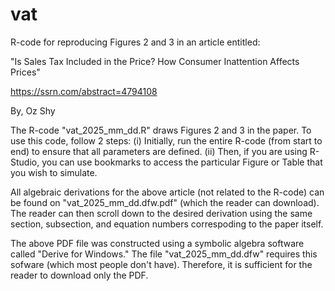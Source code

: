 # vat
R-code for reproducing Figures 2 and 3 in an article entitled:

"Is Sales Tax Included in the Price? How Consumer Inattention Affects Prices"

https://ssrn.com/abstract=4794108 

By, Oz Shy

The R-code "vat_2025_mm_dd.R" draws Figures 2 and 3 in the paper. To use this code, follow 2 steps: (i) Initially, run the entire R-code (from start to end) to ensure that all parameters are defined. (ii) Then, if you are using R-Studio, you can use bookmarks to access the particular Figure or Table that you wish to simulate.

All algebraic derivations for the above article (not related to the R-code) can be found on "vat_2025_mm_dd.dfw.pdf" (which the reader can download). The reader can then scroll down to the desired derivation using the same section, subsection, and equation numbers correspoding to the paper itself.

The above PDF file was constructed using a symbolic algebra software called "Derive for Windows." The file "vat_2025_mm_dd.dfw" requires this sofware (which most people don't have). Therefore, it is sufficient for the reader to download only the PDF.

